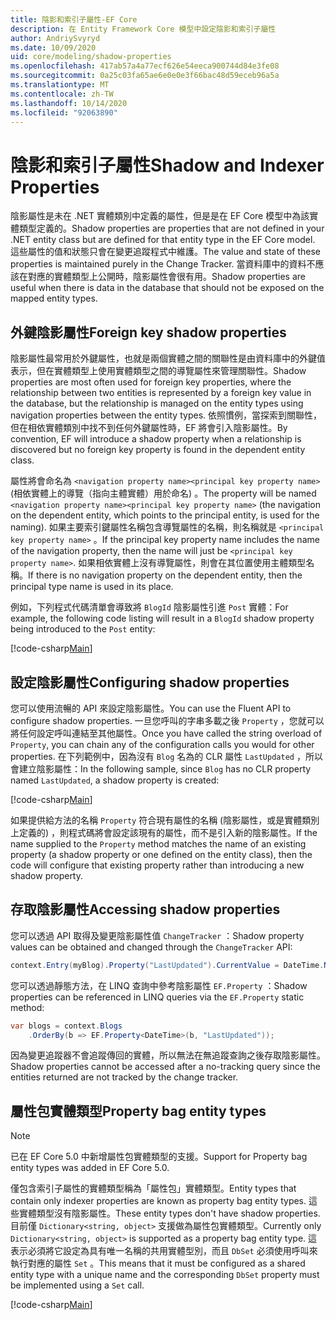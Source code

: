 ```yaml
---
title: 陰影和索引子屬性-EF Core
description: 在 Entity Framework Core 模型中設定陰影和索引子屬性
author: AndriySvyryd
ms.date: 10/09/2020
uid: core/modeling/shadow-properties
ms.openlocfilehash: 417ab57a4a77ecf626e54eeca900744d84e3fe08
ms.sourcegitcommit: 0a25c03fa65ae6e0e0e3f66bac48d59eceb96a5a
ms.translationtype: MT
ms.contentlocale: zh-TW
ms.lasthandoff: 10/14/2020
ms.locfileid: "92063890"
---
```

# <a name="shadow-and-indexer-properties"></a><span data-ttu-id="35d98-103">陰影和索引子屬性</span><span class="sxs-lookup"><span data-stu-id="35d98-103">Shadow and Indexer Properties</span></span>

<span data-ttu-id="35d98-104">陰影屬性是未在 .NET 實體類別中定義的屬性，但是是在 EF Core 模型中為該實體類型定義的。</span><span class="sxs-lookup"><span data-stu-id="35d98-104">Shadow properties are properties that are not defined in your .NET entity class but are defined for that entity type in the EF Core model.</span></span> <span data-ttu-id="35d98-105">這些屬性的值和狀態只會在變更追蹤程式中維護。</span><span class="sxs-lookup"><span data-stu-id="35d98-105">The value and state of these properties is maintained purely in the Change Tracker.</span></span> <span data-ttu-id="35d98-106">當資料庫中的資料不應該在對應的實體類型上公開時，陰影屬性會很有用。</span><span class="sxs-lookup"><span data-stu-id="35d98-106">Shadow properties are useful when there is data in the database that should not be exposed on the mapped entity types.</span></span>

## <a name="foreign-key-shadow-properties"></a><span data-ttu-id="35d98-107">外鍵陰影屬性</span><span class="sxs-lookup"><span data-stu-id="35d98-107">Foreign key shadow properties</span></span>

<span data-ttu-id="35d98-108">陰影屬性最常用於外鍵屬性，也就是兩個實體之間的關聯性是由資料庫中的外鍵值表示，但在實體類型上使用實體類型之間的導覽屬性來管理關聯性。</span><span class="sxs-lookup"><span data-stu-id="35d98-108">Shadow properties are most often used for foreign key properties, where the relationship between two entities is represented by a foreign key value in the database, but the relationship is managed on the entity types using navigation properties between the entity types.</span></span> <span data-ttu-id="35d98-109">依照慣例，當探索到關聯性，但在相依實體類別中找不到任何外鍵屬性時，EF 將會引入陰影屬性。</span><span class="sxs-lookup"><span data-stu-id="35d98-109">By convention, EF will introduce a shadow property when a relationship is discovered but no foreign key property is found in the dependent entity class.</span></span>

<span data-ttu-id="35d98-110">屬性將會命名為 `<navigation property name><principal key property name>` (相依實體上的導覽（指向主體實體）用於命名) 。</span><span class="sxs-lookup"><span data-stu-id="35d98-110">The property will be named `<navigation property name><principal key property name>` (the navigation on the dependent entity, which points to the principal entity, is used for the naming).</span></span> <span data-ttu-id="35d98-111">如果主要索引鍵屬性名稱包含導覽屬性的名稱，則名稱就是 `<principal key property name>` 。</span><span class="sxs-lookup"><span data-stu-id="35d98-111">If the principal key property name includes the name of the navigation property, then the name will just be `<principal key property name>`.</span></span> <span data-ttu-id="35d98-112">如果相依實體上沒有導覽屬性，則會在其位置使用主體類型名稱。</span><span class="sxs-lookup"><span data-stu-id="35d98-112">If there is no navigation property on the dependent entity, then the principal type name is used in its place.</span></span>

<span data-ttu-id="35d98-113">例如，下列程式代碼清單會導致將 `BlogId` 陰影屬性引進 `Post` 實體：</span><span class="sxs-lookup"><span data-stu-id="35d98-113">For example, the following code listing will result in a `BlogId` shadow property being introduced to the `Post` entity:</span></span>

[!code-csharp[Main](../../../samples/core/Modeling/Conventions/ShadowForeignKey.cs?name=Conventions&highlight=21-23)]

## <a name="configuring-shadow-properties"></a><span data-ttu-id="35d98-114">設定陰影屬性</span><span class="sxs-lookup"><span data-stu-id="35d98-114">Configuring shadow properties</span></span>

<span data-ttu-id="35d98-115">您可以使用流暢的 API 來設定陰影屬性。</span><span class="sxs-lookup"><span data-stu-id="35d98-115">You can use the Fluent API to configure shadow properties.</span></span> <span data-ttu-id="35d98-116">一旦您呼叫的字串多載之後 `Property` ，您就可以將任何設定呼叫連結至其他屬性。</span><span class="sxs-lookup"><span data-stu-id="35d98-116">Once you have called the string overload of `Property`, you can chain any of the configuration calls you would for other properties.</span></span> <span data-ttu-id="35d98-117">在下列範例中，因為沒有 `Blog` 名為的 CLR 屬性 `LastUpdated` ，所以會建立陰影屬性：</span><span class="sxs-lookup"><span data-stu-id="35d98-117">In the following sample, since `Blog` has no CLR property named `LastUpdated`, a shadow property is created:</span></span>

[!code-csharp[Main](../../../samples/core/Modeling/FluentAPI/ShadowProperty.cs?name=ShadowProperty&highlight=8)]

<span data-ttu-id="35d98-118">如果提供給方法的名稱 `Property` 符合現有屬性的名稱 (陰影屬性，或是實體類別上定義的) ，則程式碼將會設定該現有的屬性，而不是引入新的陰影屬性。</span><span class="sxs-lookup"><span data-stu-id="35d98-118">If the name supplied to the `Property` method matches the name of an existing property (a shadow property or one defined on the entity class), then the code will configure that existing property rather than introducing a new shadow property.</span></span>

## <a name="accessing-shadow-properties"></a><span data-ttu-id="35d98-119">存取陰影屬性</span><span class="sxs-lookup"><span data-stu-id="35d98-119">Accessing shadow properties</span></span>

<span data-ttu-id="35d98-120">您可以透過 API 取得及變更陰影屬性值 `ChangeTracker` ：</span><span class="sxs-lookup"><span data-stu-id="35d98-120">Shadow property values can be obtained and changed through the `ChangeTracker` API:</span></span>

```csharp
context.Entry(myBlog).Property("LastUpdated").CurrentValue = DateTime.Now;
```

<span data-ttu-id="35d98-121">您可以透過靜態方法，在 LINQ 查詢中參考陰影屬性 `EF.Property` ：</span><span class="sxs-lookup"><span data-stu-id="35d98-121">Shadow properties can be referenced in LINQ queries via the `EF.Property` static method:</span></span>

```csharp
var blogs = context.Blogs
    .OrderBy(b => EF.Property<DateTime>(b, "LastUpdated"));
```

<span data-ttu-id="35d98-122">因為變更追蹤器不會追蹤傳回的實體，所以無法在無追蹤查詢之後存取陰影屬性。</span><span class="sxs-lookup"><span data-stu-id="35d98-122">Shadow properties cannot be accessed after a no-tracking query since the entities returned are not tracked by the change tracker.</span></span>

## <a name="property-bag-entity-types"></a><span data-ttu-id="35d98-123">屬性包實體類型</span><span class="sxs-lookup"><span data-stu-id="35d98-123">Property bag entity types</span></span>

> [!NOTE]
> <span data-ttu-id="35d98-124">已在 EF Core 5.0 中新增屬性包實體類型的支援。</span><span class="sxs-lookup"><span data-stu-id="35d98-124">Support for Property bag entity types was added in EF Core 5.0.</span></span>

<span data-ttu-id="35d98-125">僅包含索引子屬性的實體類型稱為「屬性包」實體類型。</span><span class="sxs-lookup"><span data-stu-id="35d98-125">Entity types that contain only indexer properties are known as property bag entity types.</span></span> <span data-ttu-id="35d98-126">這些實體類型沒有陰影屬性。</span><span class="sxs-lookup"><span data-stu-id="35d98-126">These entity types don't have shadow properties.</span></span> <span data-ttu-id="35d98-127">目前僅 `Dictionary<string, object>` 支援做為屬性包實體類型。</span><span class="sxs-lookup"><span data-stu-id="35d98-127">Currently only `Dictionary<string, object>` is supported as a property bag entity type.</span></span> <span data-ttu-id="35d98-128">這表示必須將它設定為具有唯一名稱的共用實體型別，而且 `DbSet` 必須使用呼叫來執行對應的屬性 `Set` 。</span><span class="sxs-lookup"><span data-stu-id="35d98-128">This means that it must be configured as a shared entity type with a unique name and the corresponding `DbSet` property must be implemented using a `Set` call.</span></span>

[!code-csharp[Main](../../../samples/core/Modeling/FluentAPI/SharedType.cs?name=SharedType&highlight=3,7)]